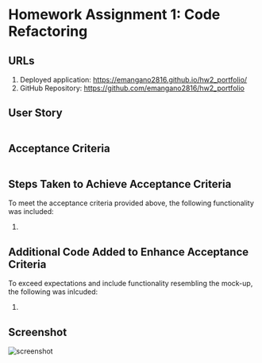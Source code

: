 # Homework Assignment 1: Code Refactoring

## URLs
1. Deployed application: https://emangano2816.github.io/hw2_portfolio/
2. GitHub Repository: https://github.com/emangano2816/hw2_portfolio

## User Story
```

```
## Acceptance Criteria
```

```
## Steps Taken to Achieve Acceptance Criteria

To meet the acceptance criteria provided above, the following functionality was included:

1. 

## Additional Code Added to Enhance Acceptance Criteria

To exceed expectations and include functionality resembling the mock-up, the following was inlcuded:

1. 

## Screenshot

![screenshot](/assets/images/UPDATE.png)
